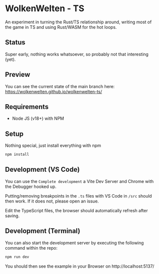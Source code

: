 # WolkenWelten - TS

An experiment in turning the Rust/TS relationship around, writing most of the game in TS and using Rust/WASM for the hot loops.

## Status
Super early, nothing works whatsoever, so probably not that interesting (yet).

## Preview
You can see the current state of the main branch here: https://wolkenwelten.github.io/wolkenwelten-ts/

## Requirements
- Node JS (v18+) with NPM

## Setup
Nothing special, just install everything with npm
```bash
npm install
```

## Development (VS Code)

You can use the `Complete development` a Vite Dev Server and Chrome with the Debugger hooked up.

Putting/removing breakpoints in the `.ts` files with VS Code in `/src` should then work.
If it does not, please open an issue.

Edit the TypeScript files, the browser should automatically refresh after saving.

## Development (Terminal)

You can also start the development server by executing the following command within the repo:
```bash
npm run dev
```

You should then see the example in your Browser on http://localhost:5137/
